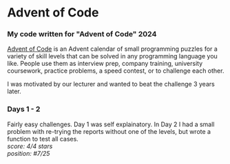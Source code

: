 # Advent of Code
### **My code written for "Advent of Code" 2024<br>**

[Advent of Code](adventofcode.com) is an Advent calendar of small programming puzzles for a variety of skill levels that can be solved in any programming language you like. People use them as interview prep, company training, university coursework, practice problems, a speed contest, or to challenge each other.

I was motivated by our lecturer and wanted to beat the challenge 3 years later.
### Days 1 - 2
Fairly easy challenges. Day 1 was self explainatory.
In Day 2 I had a small problem with re-trying the reports without one of the levels, but wrote a function to test all cases. <br>
_score: 4/4 stars <br>
position: #7/25_
